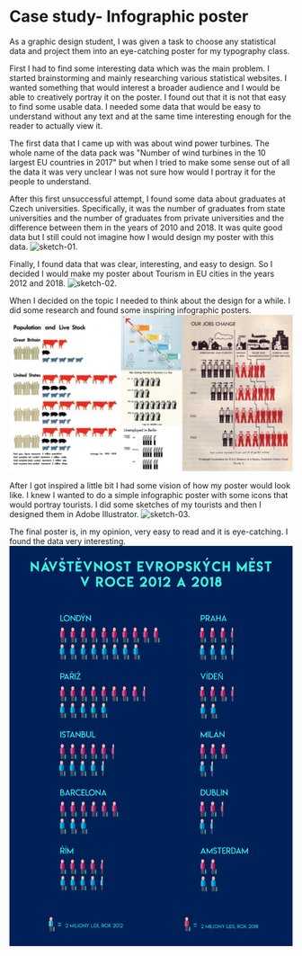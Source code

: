 # Case study- Infographic poster

As a graphic design student, I was given a task to choose any statistical data and project them into an eye-catching poster for my typography class. 

First I had to find some interesting data which was the main problem. I started brainstorming and mainly researching various statistical websites. I wanted something that would interest a broader audience and I would be able to creatively portray it on the poster. I found out that it is not that easy to find some usable data. I needed some data that would be easy to understand without any text and at the same time interesting enough for the reader to actually view it. 

The first data that I came up with was about wind power turbines. The whole name of the data pack was "Number of wind turbines in the 10 largest EU countries in 2017" but when I tried to make some sense out of all the data it was very unclear I was not sure how would I portray it for the people to understand. 

After this first unsuccessful attempt, I found some data about graduates at Czech universities. Specifically, it was the number of graduates from state universities and the number of graduates from private universities and the difference between them in the years of 2010 and 2018. It was quite good data but I still could not imagine how I would design my poster with this data.
![sketch-01.](sketch-01.png)

Finally, I found data that was clear, interesting, and easy to design. So I decided I would make my poster about Tourism in EU cities in the years 2012 and 2018.
![sketch-02.](sketch-02.png)

When I decided on the topic I needed to think about the design for a while. I did some research and found some inspiring infographic posters. 
![inspiration-01.](inspiration-01.png)

After I got inspired a little bit I had some vision of how my poster would look like. I knew I wanted to do a simple infographic poster with some icons that would portray tourists. I did some sketches of my tourists and then I designed them in Adobe Illustrator. 
![sketch-03.](sketch-03.png)

The final poster is, in my opinion, very easy to read and it is eye-catching. I found the data very interesting.
![Final-poster.](Final-poster.png)
